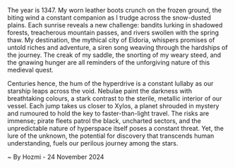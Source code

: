 
The year is 1347.  My worn leather boots crunch on the frozen ground, the biting wind a constant companion as I trudge across the snow-dusted plains.  Each sunrise reveals a new challenge: bandits lurking in shadowed forests, treacherous mountain passes, and rivers swollen with the spring thaw.  My destination, the mythical city of Eldoria, whispers promises of untold riches and adventure, a siren song weaving through the hardships of the journey.  The creak of my saddle, the snorting of my weary steed, and the gnawing hunger are all reminders of the unforgiving nature of this medieval quest.

Centuries hence, the hum of the hyperdrive is a constant lullaby as our starship leaps across the void.  Nebulae paint the darkness with breathtaking colours, a stark contrast to the sterile, metallic interior of our vessel.  Each jump takes us closer to Xylos, a planet shrouded in mystery and rumoured to hold the key to faster-than-light travel.  The risks are immense; pirate fleets patrol the black, uncharted sectors, and the unpredictable nature of hyperspace itself poses a constant threat.  Yet, the lure of the unknown, the potential for discovery that transcends human understanding, fuels our perilous journey among the stars.

~ By Hozmi - 24 November 2024
